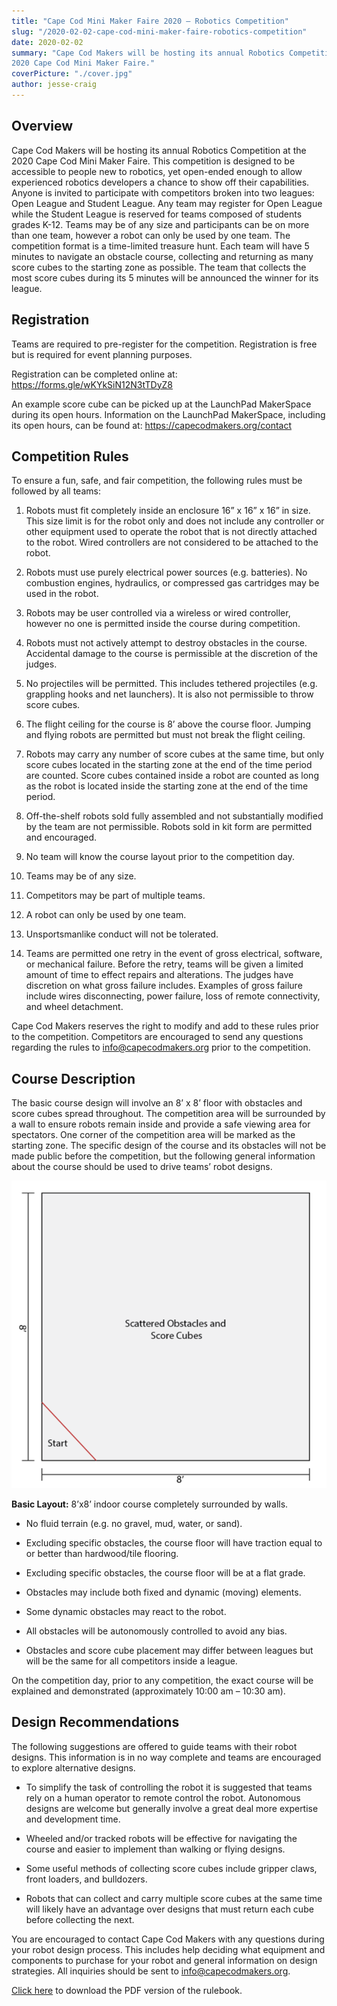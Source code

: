 ```yaml
---
title: "Cape Cod Mini Maker Faire 2020 – Robotics Competition"
slug: "/2020-02-02-cape-cod-mini-maker-faire-robotics-competition"
date: 2020-02-02
summary: "Cape Cod Makers will be hosting its annual Robotics Competition at the
2020 Cape Cod Mini Maker Faire."
coverPicture: "./cover.jpg"
author: jesse-craig
---
```



## Overview

Cape Cod Makers will be hosting its annual Robotics Competition at the 2020 Cape Cod Mini Maker Faire. This competition is designed to be accessible to people new to robotics, yet open-ended enough to allow experienced robotics developers a chance to show off their capabilities. Anyone is invited to participate with competitors broken into two leagues: Open League and Student League. Any team may register for Open League while the Student League is reserved for teams composed of students grades K-12. Teams may be of any size and participants can be on more than one team, however a robot can only be used by one team. The competition format is a time-limited treasure hunt. Each team will have 5 minutes to navigate an obstacle course, collecting and returning as many score cubes to the starting zone as possible. The team that collects the most score cubes during its 5 minutes will be announced the winner for its league.

## Registration

Teams are required to pre-register for the competition. Registration is free but is required for event planning purposes.

Registration can be completed online at:  ​https://forms.gle/wKYkSiN12N3tTDyZ8 

An example score cube can be picked up at the LaunchPad MakerSpace during its open hours. Information on the LaunchPad MakerSpace, including its open hours, can be found at: https://capecodmakers.org/contact

## Competition Rules

To ensure a fun, safe, and fair competition, the following rules must be followed by all teams:

1. Robots must fit completely inside an enclosure 16” x 16” x 16” in size. This size limit is for the robot only and does not include any controller or other equipment used to operate the robot that is not directly attached to the robot. Wired controllers are not considered to be attached to the robot.

2. Robots must use purely electrical power sources (e.g. batteries). No combustion engines, hydraulics, or compressed gas cartridges may be used in the robot.

3. Robots may be user controlled via a wireless or wired controller, however no one is permitted inside the course during competition.

4. Robots must not actively attempt to destroy obstacles in the course. Accidental damage to the course is permissible at the discretion of the judges.

5. No projectiles will be permitted. This includes tethered projectiles (e.g. grappling hooks and net launchers). It is also not permissible to throw score cubes.

6. The flight ceiling for the course is 8’ above the course floor. Jumping and flying robots are permitted but must not break the flight ceiling.

7. Robots may carry any number of score cubes at the same time, but only score cubes located in the starting zone at the end of the time period are counted. Score cubes contained inside a robot are counted as long as the robot is located inside the starting zone at the end of the time period.

8. Off-the-shelf robots sold fully assembled and not substantially modified by the team are not permissible. Robots sold in kit form are permitted and encouraged.

9. No team will know the course layout prior to the competition day.

10. Teams may be of any size.

11. Competitors may be part of multiple teams.

12. A robot can only be used by one team.

13. Unsportsmanlike conduct will not be tolerated.

14. Teams are permitted one retry in the event of gross electrical, software, or mechanical failure. Before the retry, teams will be given a limited amount of time to effect repairs and alterations. The judges have discretion on what gross failure includes. Examples of gross failure include wires disconnecting, power failure, loss of remote connectivity, and wheel detachment.

Cape Cod Makers reserves the right to modify and add to these rules prior to the competition. Competitors are encouraged to send any questions regarding the rules to info@capecodmakers.org prior to the competition.

## Course Description

The basic course design will involve an 8’ x 8’ floor with obstacles and score cubes spread throughout. The competition area will be surrounded by a wall to ensure robots remain inside and provide a safe viewing area for spectators. One corner of the competition area will be marked as the starting zone. The specific design of the course and its obstacles will not be made public before the competition, but the following general information about the course should be used to drive teams’ robot designs.

![Basic Layout](./layout.png)

**Basic Layout:** 8’x8’ indoor course completely surrounded by walls.

- No fluid terrain (e.g. no gravel, mud, water, or sand).

- Excluding specific obstacles, the course floor will have traction equal to or better than hardwood/tile flooring.

- Excluding specific obstacles, the course floor will be at a flat grade.

- Obstacles may include both fixed and dynamic (moving) elements.

- Some dynamic obstacles may react to the robot.

- All obstacles will be autonomously controlled to avoid any bias.

- Obstacles and score cube placement may differ between leagues but will be the same for all competitors inside a league.

On the competition day, prior to any competition, the exact course will be explained and demonstrated (approximately 10:00 am – 10:30 am).

## Design Recommendations

The following suggestions are offered to guide teams with their robot designs. This information is in no way complete and teams are encouraged to explore alternative designs.

- To simplify the task of controlling the robot it is suggested that teams rely on a human operator to remote control the robot. Autonomous designs are welcome but generally involve a great deal more expertise and development time.

- Wheeled and/or tracked robots will be effective for navigating the course and easier to implement than walking or flying designs.

- Some useful methods of collecting score cubes include gripper claws, front loaders, and bulldozers.

- Robots that can collect and carry multiple score cubes at the same time will likely have an advantage over designs that must return each cube before collecting the next.

You are encouraged to contact Cape Cod Makers with any questions during your robot design process. This includes help deciding what equipment and components to purchase for your robot and general information on design strategies. All inquiries should be sent to
[info@capecodmakers.org](mailto:info@capecodmakers.org).


[Click here](./cape-cod-mini-maker-faire-robotics-competition-rulebook.pdf) to download the PDF version of the rulebook.